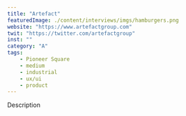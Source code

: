 ```yaml
---
title: "Artefact"
featuredImage: ./content/interviews/imgs/hamburgers.png
website: "https://www.artefactgroup.com"
twit: "https://twitter.com/artefactgroup"
inst: ""
category: "A"
tags:
    - Pioneer Square
    - medium
    - industrial
    - ux/ui
    - product
---
```


Description
